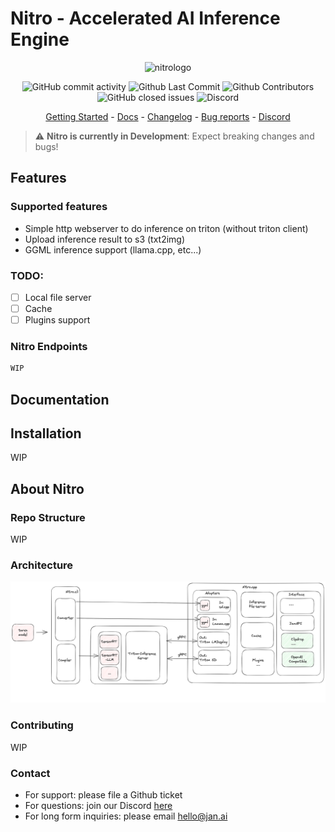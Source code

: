 # Nitro - Accelerated AI Inference Engine

<p align="center">
  <img alt="nitrologo" src="https://user-images.githubusercontent.com/69952136/266939567-4a7d24f0-9338-4ab5-9261-cb3c71effe35.png">
</p>

<p align="center">
  <!-- ALL-CONTRIBUTORS-BADGE:START - Do not remove or modify this section -->
  <img alt="GitHub commit activity" src="https://img.shields.io/github/commit-activity/m/janhq/nitro"/>
  <img alt="Github Last Commit" src="https://img.shields.io/github/last-commit/janhq/nitro"/>
  <img alt="Github Contributors" src="https://img.shields.io/github/contributors/janhq/nitro"/>
  <img alt="GitHub closed issues" src="https://img.shields.io/github/issues-closed/janhq/nitro"/>
  <img alt="Discord" src="https://img.shields.io/discord/1107178041848909847?label=discord"/>
</p>

<p align="center">
  <a href="https://docs.jan.ai/">Getting Started</a> - <a href="https://docs.jan.ai">Docs</a> 
  - <a href="https://docs.jan.ai/changelog/">Changelog</a> - <a href="https://github.com/janhq/nitro/issues">Bug reports</a> - <a href="https://discord.gg/AsJ8krTT3N">Discord</a>
</p>

> ⚠️ **Nitro is currently in Development**: Expect breaking changes and bugs!


## Features

### Supported features
- Simple http webserver to do inference on triton (without triton client)
- Upload inference result to s3 (txt2img)
- GGML inference support (llama.cpp, etc...)

### TODO:
- [ ] Local file server
- [ ] Cache
- [ ] Plugins support

### Nitro Endpoints

```zsh
WIP
```

## Documentation

## Installation

WIP

## About Nitro

### Repo Structure

WIP

### Architecture
![Current architecture](docs/architecture.png)

### Contributing

WIP

### Contact

- For support: please file a Github ticket
- For questions: join our Discord [here](https://discord.gg/FTk2MvZwJH)
- For long form inquiries: please email hello@jan.ai
